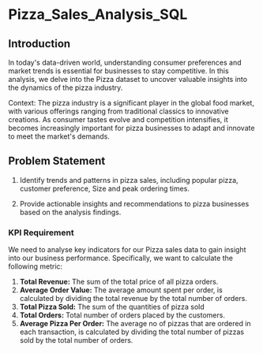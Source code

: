 # Pizza_Sales_Analysis_SQL

## Introduction

In today's data-driven world, understanding consumer preferences and market trends is essential for businesses to stay competitive. In this analysis, we delve into the Pizza dataset to uncover valuable insights into the dynamics of the pizza industry.

Context:
The pizza industry is a significant player in the global food market, with various offerings ranging from traditional classics to innovative creations. As consumer tastes evolve and competition intensifies, it becomes increasingly important for pizza businesses to adapt and innovate to meet the market's demands.

## Problem Statement 

1. Identify trends and patterns in pizza sales, including popular pizza, customer preference, Size and peak ordering times.

2. Provide actionable insights and recommendations to pizza businesses based on the analysis findings.

### KPI Requirement
We need to analyse key indicators for our Pizza sales data to gain insight into our business performance. Specifically, we want to calculate the following metric:

1. **Total Revenue:** The sum of the total price of all pizza orders.
2. **Average Order Value:** The average amount spent per order, is calculated by dividing the total revenue by the total number of orders.
3. **Total Pizza Sold:** The sum of the quantities of pizza sold
4. **Total Orders:** Total number of orders placed by the customers.
5. **Average Pizza Per Order:** The average no of pizzas that are ordered in each transaction, is calculated by dividing the total number of pizzas sold by the total number of orders.



